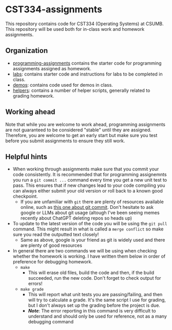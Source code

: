 # CST334-assignments


This repository contains code for CST334 (Operating Systems) at CSUMB.
This repository will be used both for in-class work and homework assignments.

## Organization

- [programming-assignments](programming-assignments) contains the starter code for programming assignments assigned as homework.
- [labs](labs): contains starter code and instructions for labs to be completed in class.
- [demos](demos): contains code used for demos in class.
- [helpers](helpers): contains a number of helper scripts, generally related to grading homework.  

## Working ahead

Note that while you are welcome to work ahead, programming assignments are not guaranteed to be considered "stable" until they are assigned.
Therefore, you are welcome to get an early start but make sure you test before you submit assignments to ensure they still work.

## Helpful hints

- When working through assignments make sure that you commit your code consistently.  It is recommended that for programming assignemnts you run a `git commit ...` command every time you get a new unit test to pass.  This ensures that if new changes lead to your code compiling you can always either submit your old version or roll back to a known good checkpoint.
  - If you are unfamiliar with `git` there are plenty of resources available online, such as [this one about git commit](https://www.git-tower.com/learn/git/commands/git-commit).  Don't hesitate to ask google or LLMs about git usage (altough I've been seeing memes recently about ChatGPT deleting repos so heads up)
- To update to the latest version of the code you will be using the `git pull` command.  This might result in what is called a `merge conflict` so make sure you read the outputted text closely!
  - Same as above, google is your friend as git is widely used and there are plenty of good resources
- In general there are two commands we will be using when checking whether the homework is working.  I have written them below in order of preference for debugging homework.
  - `make`
    - This will erase old files, build the code and then, if the build succeeded, run the new code.  Don't forget to check output for errors!
  - `make grade`
    - This will report what unit tests you are passing/failing, and then will try to calculate a grade.  It's the same script I use for grading, but I don't always set up the grading before the project is due.
    - ***Note***: The error reporting in this command is very difficult to understand and should only be used for reference, not as a many debugging command

